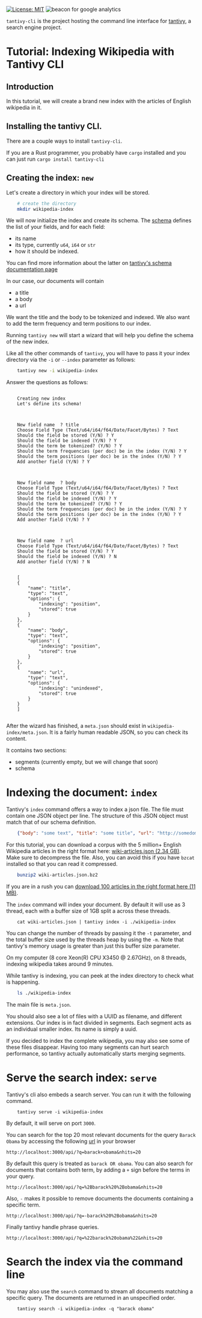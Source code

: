 [![License: MIT](https://img.shields.io/badge/License-MIT-yellow.svg)](https://opensource.org/licenses/MIT)
![beacon for google analytics](https://ga-beacon.appspot.com/UA-88834340-1/tantivy-cli/README)


`tantivy-cli` is the project hosting the command line interface for [tantivy](https://github.com/tantivy-search/tantivy), a search engine project.


# Tutorial: Indexing Wikipedia with Tantivy CLI

## Introduction

In this tutorial, we will create a brand new index with the articles of English wikipedia in it.

## Installing the tantivy CLI.

There are a couple ways to install `tantivy-cli`.

If you are a Rust programmer, you probably have `cargo` installed and you can just
run `cargo install tantivy-cli`



## Creating the index:  `new`
 
Let's create a directory in which your index will be stored.

```bash
    # create the directory
    mkdir wikipedia-index
```


We will now initialize the index and create its schema.
The [schema](https://tantivy-search.github.io/tantivy/tantivy/schema/index.html) defines
the list of your fields, and for each field:
- its name 
- its type, currently `u64`, `i64` or `str`
- how it should be indexed.

You can find more information about the latter on 
[tantivy's schema documentation page](https://tantivy-search.github.io/tantivy/tantivy/schema/index.html)

In our case, our documents will contain
* a title
* a body 
* a url

We want the title and the body to be tokenized and indexed. We also want 
to add the term frequency and term positions to our index.

Running `tantivy new` will start a wizard that will help you
define the schema of the new index.

Like all the other commands of `tantivy`, you will have to 
pass it your index directory via the `-i` or `--index`
parameter as follows:


```bash
    tantivy new -i wikipedia-index
```



Answer the questions as follows:

```none

    Creating new index 
    Let's define its schema! 



    New field name  ? title
    Choose Field Type (Text/u64/i64/f64/Date/Facet/Bytes) ? Text
    Should the field be stored (Y/N) ? Y
    Should the field be indexed (Y/N) ? Y
    Should the term be tokenized? (Y/N) ? Y
    Should the term frequencies (per doc) be in the index (Y/N) ? Y
    Should the term positions (per doc) be in the index (Y/N) ? Y
    Add another field (Y/N) ? Y
    
    
    
    New field name  ? body
    Choose Field Type (Text/u64/i64/f64/Date/Facet/Bytes) ? Text
    Should the field be stored (Y/N) ? Y
    Should the field be indexed (Y/N) ? Y
    Should the term be tokenized? (Y/N) ? Y
    Should the term frequencies (per doc) be in the index (Y/N) ? Y
    Should the term positions (per doc) be in the index (Y/N) ? Y
    Add another field (Y/N) ? Y
    
    
    
    New field name  ? url
    Choose Field Type (Text/u64/i64/f64/Date/Facet/Bytes) ? Text
    Should the field be stored (Y/N) ? Y
    Should the field be indexed (Y/N) ? N
    Add another field (Y/N) ? N


    [
    {
        "name": "title",
        "type": "text",
        "options": {
            "indexing": "position",
            "stored": true
        }
    },
    {
        "name": "body",
        "type": "text",
        "options": {
            "indexing": "position",
            "stored": true
        }
    },
    {
        "name": "url",
        "type": "text",
        "options": {
            "indexing": "unindexed",
            "stored": true
        }
    }
    ]


```

After the wizard has finished, a `meta.json` should exist in `wikipedia-index/meta.json`.
It is a fairly human readable JSON, so you can check its content.

It contains two sections:
- segments (currently empty, but we will change that soon)
- schema 

 

# Indexing the document: `index`


Tantivy's `index` command offers a way to index a json file.
The file must contain one JSON object per line.
The structure of this JSON object must match that of our schema definition.

```json
    {"body": "some text", "title": "some title", "url": "http://somedomain.com"}
```

For this tutorial, you can download a corpus with the 5 million+ English Wikipedia articles in the right format here: [wiki-articles.json (2.34 GB)](https://www.dropbox.com/s/wwnfnu441w1ec9p/wiki-articles.json.bz2?dl=0).
Make sure to decompress the file. Also, you can avoid this if you have `bzcat` installed so that you can read it compressed.

```bash
    bunzip2 wiki-articles.json.bz2
```

If you are in a rush you can [download 100 articles in the right format here (11 MB)](http://fulmicoton.com/tantivy-files/wiki-articles-1000.json).

The `index` command will index your document.
By default it will use as 3 thread, each with a buffer size of 1GB split a
across these threads. 


```
    cat wiki-articles.json | tantivy index -i ./wikipedia-index
```

You can change the number of threads by passing it the `-t` parameter, and the total
buffer size used by the threads heap by using the `-m`. Note that tantivy's memory usage
is greater than just this buffer size parameter.

On my computer (8 core Xeon(R) CPU X3450  @ 2.67GHz), on 8 threads, indexing wikipedia takes around 9 minutes.


While tantivy is indexing, you can peek at the index directory to check what is happening.

```bash
    ls ./wikipedia-index
```

The main file is `meta.json`.

You should also see a lot of files with a UUID as filename, and different extensions.
Our index is in fact divided in segments. Each segment acts as an individual smaller index.
Its name is simply a uuid. 

If you decided to index the complete wikipedia, you may also see some of these files disappear.
Having too many segments can hurt search performance, so tantivy actually automatically starts
merging segments. 

# Serve the search index: `serve`

Tantivy's cli also embeds a search server.
You can run it with the following command.

```
    tantivy serve -i wikipedia-index
```

By default, it will serve on port `3000`.

You can search for the top 20 most relevant documents for the query `Barack Obama` by accessing
the following [url](http://localhost:3000/api/?q=barack+obama&nhits=20) in your browser

    http://localhost:3000/api/?q=barack+obama&nhits=20

By default this query is treated as `barack OR obama`.
You can also search for documents that contains both term, by adding a `+` sign before the terms in your query.

    http://localhost:3000/api/?q=%2Bbarack%20%2Bobama&nhits=20
    
Also, `-` makes it possible to remove documents the documents containing a specific term.

    http://localhost:3000/api/?q=-barack%20%2Bobama&nhits=20
    
Finally tantivy handle phrase queries.

    http://localhost:3000/api/?q=%22barack%20obama%22&nhits=20
    

# Search the index via the command line

You may also use the `search` command to stream all documents matching a specific query.
The documents are returned in an unspecified order.

```
    tantivy search -i wikipedia-index -q "barack obama"
```

